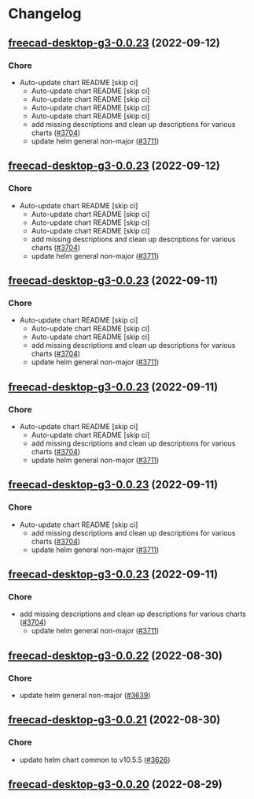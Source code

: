 # Changelog



## [freecad-desktop-g3-0.0.23](https://github.com/truecharts/charts/compare/freecad-desktop-g3-0.0.22...freecad-desktop-g3-0.0.23) (2022-09-12)

### Chore

- Auto-update chart README [skip ci]
  - Auto-update chart README [skip ci]
  - Auto-update chart README [skip ci]
  - Auto-update chart README [skip ci]
  - Auto-update chart README [skip ci]
  - add missing descriptions and clean up descriptions for various charts ([#3704](https://github.com/truecharts/charts/issues/3704))
  - update helm general non-major ([#3711](https://github.com/truecharts/charts/issues/3711))




## [freecad-desktop-g3-0.0.23](https://github.com/truecharts/charts/compare/freecad-desktop-g3-0.0.22...freecad-desktop-g3-0.0.23) (2022-09-12)

### Chore

- Auto-update chart README [skip ci]
  - Auto-update chart README [skip ci]
  - Auto-update chart README [skip ci]
  - Auto-update chart README [skip ci]
  - add missing descriptions and clean up descriptions for various charts ([#3704](https://github.com/truecharts/charts/issues/3704))
  - update helm general non-major ([#3711](https://github.com/truecharts/charts/issues/3711))




## [freecad-desktop-g3-0.0.23](https://github.com/truecharts/charts/compare/freecad-desktop-g3-0.0.22...freecad-desktop-g3-0.0.23) (2022-09-11)

### Chore

- Auto-update chart README [skip ci]
  - Auto-update chart README [skip ci]
  - Auto-update chart README [skip ci]
  - add missing descriptions and clean up descriptions for various charts ([#3704](https://github.com/truecharts/charts/issues/3704))
  - update helm general non-major ([#3711](https://github.com/truecharts/charts/issues/3711))




## [freecad-desktop-g3-0.0.23](https://github.com/truecharts/charts/compare/freecad-desktop-g3-0.0.22...freecad-desktop-g3-0.0.23) (2022-09-11)

### Chore

- Auto-update chart README [skip ci]
  - Auto-update chart README [skip ci]
  - add missing descriptions and clean up descriptions for various charts ([#3704](https://github.com/truecharts/charts/issues/3704))
  - update helm general non-major ([#3711](https://github.com/truecharts/charts/issues/3711))




## [freecad-desktop-g3-0.0.23](https://github.com/truecharts/charts/compare/freecad-desktop-g3-0.0.22...freecad-desktop-g3-0.0.23) (2022-09-11)

### Chore

- Auto-update chart README [skip ci]
  - add missing descriptions and clean up descriptions for various charts ([#3704](https://github.com/truecharts/charts/issues/3704))
  - update helm general non-major ([#3711](https://github.com/truecharts/charts/issues/3711))




## [freecad-desktop-g3-0.0.23](https://github.com/truecharts/charts/compare/freecad-desktop-g3-0.0.22...freecad-desktop-g3-0.0.23) (2022-09-11)

### Chore

- add missing descriptions and clean up descriptions for various charts ([#3704](https://github.com/truecharts/charts/issues/3704))
  - update helm general non-major ([#3711](https://github.com/truecharts/charts/issues/3711))




## [freecad-desktop-g3-0.0.22](https://github.com/truecharts/charts/compare/freecad-desktop-g3-0.0.21...freecad-desktop-g3-0.0.22) (2022-08-30)

### Chore

- update helm general non-major ([#3639](https://github.com/truecharts/charts/issues/3639))




## [freecad-desktop-g3-0.0.21](https://github.com/truecharts/charts/compare/freecad-desktop-g3-0.0.20...freecad-desktop-g3-0.0.21) (2022-08-30)

### Chore

- update helm chart common to v10.5.5 ([#3626](https://github.com/truecharts/charts/issues/3626))




## [freecad-desktop-g3-0.0.20](https://github.com/truecharts/charts/compare/freecad-desktop-g3-0.0.19...freecad-desktop-g3-0.0.20) (2022-08-29)

